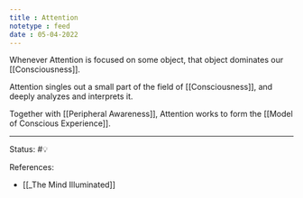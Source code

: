 ```yaml
---
title : Attention
notetype : feed
date : 05-04-2022
---
```


Whenever Attention is focused on some object, that object dominates our [[Consciousness]].

Attention singles out a small part of the field of [[Consciousness]], and deeply analyzes and interprets it.

Together with [[Peripheral Awareness]], Attention works to form the [[Model of Conscious Experience]].

-----

Status: #💡 

References:
- [[_The Mind Illuminated]]
